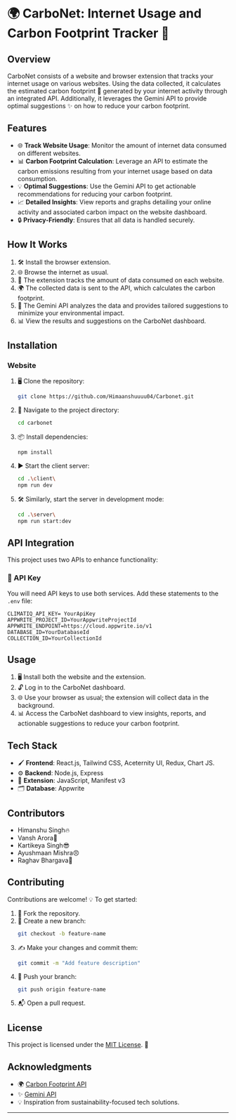 # 🌍 CarboNet: Internet Usage and Carbon Footprint Tracker 🚀

## Overview
CarboNet consists of a website and browser extension that tracks your internet usage on various websites. Using the data collected, it calculates the estimated carbon footprint 🌱 generated by your internet activity through an integrated API. Additionally, it leverages the Gemini API to provide optimal suggestions ✨ on how to reduce your carbon footprint.

## Features
- 🌐 **Track Website Usage**: Monitor the amount of internet data consumed on different websites.
- 📊 **Carbon Footprint Calculation**: Leverage an API to estimate the carbon emissions resulting from your internet usage based on data consumption.
- 💡 **Optimal Suggestions**: Use the Gemini API to get actionable recommendations for reducing your carbon footprint.
- 📈 **Detailed Insights**: View reports and graphs detailing your online activity and associated carbon impact on the website dashboard.
- 🔒 **Privacy-Friendly**: Ensures that all data is handled securely.

## How It Works
1. 🛠️ Install the browser extension.
2. 🌐 Browse the internet as usual.
3. 📶 The extension tracks the amount of data consumed on each website.
4. 🌍 The collected data is sent to the API, which calculates the carbon footprint.
5. 🧠 The Gemini API analyzes the data and provides tailored suggestions to minimize your environmental impact.
6. 📊 View the results and suggestions on the CarboNet dashboard.

## Installation
### Website
1. 🖥️ Clone the repository:
   ```bash
   git clone https://github.com/Himaanshuuuu04/Carbonet.git
   ```
2. 📂 Navigate to the project directory:
   ```bash
   cd carbonet
   ```
3. 📦 Install dependencies:
   ```bash
   npm install
   ```
4. ▶️ Start the client server:
   ```bash
   cd .\client\
   npm run dev
   ```
5. 🛠️ Similarly, start the server in development mode:
   ```bash
   cd .\server\
   npm run start:dev
   ```

<!-- ### Browser Extension
1. 🔗 Go to your browser’s extensions page.
   - Chrome: `chrome://extensions/`
   - Firefox: `about:addons`
2. 🛠️ Enable Developer Mode (if required).
3. 📁 Load the extension by selecting the `extension` folder in the project. -->

## API Integration
This project uses two APIs to enhance functionality:



### 🔑 API Key
You will need API keys to use both services. Add these statements to the `.env` file:
```
CLIMATIQ_API_KEY= YourApiKey
APPWRITE_PROJECT_ID=YourAppwriteProjectId
APPWRITE_ENDPOINT=https://cloud.appwrite.io/v1
DATABASE_ID=YourDatabaseId
COLLECTION_ID=YourCollectionId
```

## Usage
1. 🖥️ Install both the website and the extension.
2. 🔓 Log in to the CarboNet dashboard.
3. 🌐 Use your browser as usual; the extension will collect data in the background.
4. 📊 Access the CarboNet dashboard to view insights, reports, and actionable suggestions to reduce your carbon footprint.

## Tech Stack
- 🖌️ **Frontend**: React.js, Tailwind CSS, Aceternity UI, Redux, Chart JS.
- ⚙️ **Backend**: Node.js, Express
- 🔗 **Extension**: JavaScript, Manifest v3
- 🗂️ **Database**: Appwrite

## Contributors
- Himanshu Singh🔥
- Vansh Arora🍼
- Kartikeya Singh😎
- Ayushmaan Mishra😠
- Raghav Bhargava🐼

## Contributing
Contributions are welcome! 💡 To get started:
1. 🍴 Fork the repository.
2. 🌱 Create a new branch:
   ```bash
   git checkout -b feature-name
   ```
3. ✍️ Make your changes and commit them:
   ```bash
   git commit -m "Add feature description"
   ```
4. 🔄 Push your branch:
   ```bash
   git push origin feature-name
   ```
5. 📬 Open a pull request.

## License
This project is licensed under the [MIT License](LICENSE). 📜

## Acknowledgments
- 🌍 [Carbon Footprint API](https://www.climatiq.io/docs/guides/how-tos/getting-api-key)
- ✨ [Gemini API](https://ai.google.dev/gemini-api/docs/api-key)
- 💡 Inspiration from sustainability-focused tech solutions.

---

